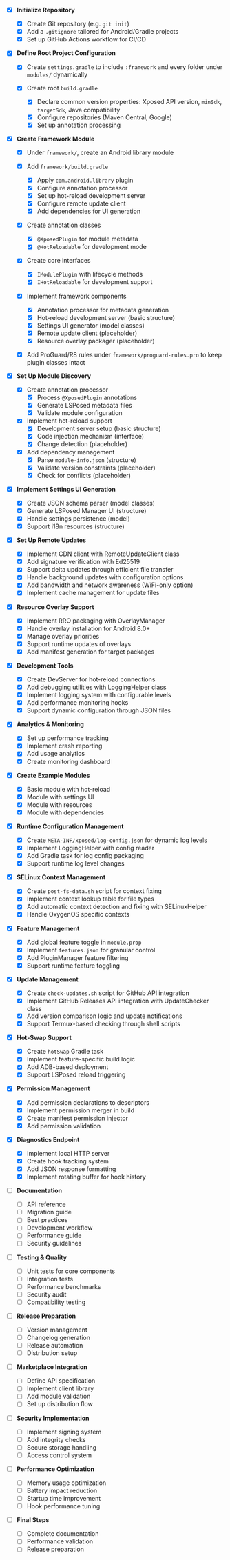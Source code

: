 * [x] **Initialize Repository**

  * [x] Create Git repository (e.g. `git init`)
  * [x] Add a `.gitignore` tailored for Android/Gradle projects
  * [x] Set up GitHub Actions workflow for CI/CD

* [x] **Define Root Project Configuration**

  * [x] Create `settings.gradle` to include `:framework` and every folder under `modules/` dynamically
  * [x] Create root `build.gradle`

    * [x] Declare common version properties: Xposed API version, `minSdk`, `targetSdk`, Java compatibility
    * [x] Configure repositories (Maven Central, Google)
    * [x] Set up annotation processing

* [x] **Create Framework Module**

  * [x] Under `framework/`, create an Android library module
  * [x] Add `framework/build.gradle`

    * [x] Apply `com.android.library` plugin
    * [x] Configure annotation processor
    * [x] Set up hot-reload development server
    * [x] Configure remote update client
    * [x] Add dependencies for UI generation
  * [x] Create annotation classes
    * [x] `@XposedPlugin` for module metadata
    * [x] `@HotReloadable` for development mode
  * [x] Create core interfaces
    * [x] `IModulePlugin` with lifecycle methods
    * [x] `IHotReloadable` for development support
  * [x] Implement framework components
    * [x] Annotation processor for metadata generation
    * [x] Hot-reload development server (basic structure)
    * [x] Settings UI generator (model classes)
    * [x] Remote update client (placeholder)
    * [x] Resource overlay packager (placeholder)
  * [x] Add ProGuard/R8 rules under `framework/proguard-rules.pro` to keep plugin classes intact

* [x] **Set Up Module Discovery**

  * [x] Create annotation processor
    * [x] Process `@XposedPlugin` annotations
    * [x] Generate LSPosed metadata files
    * [x] Validate module configuration
  * [x] Implement hot-reload support
    * [x] Development server setup (basic structure)
    * [x] Code injection mechanism (interface)
    * [x] Change detection (placeholder)
  * [x] Add dependency management
    * [x] Parse `module-info.json` (structure)
    * [x] Validate version constraints (placeholder)
    * [x] Check for conflicts (placeholder)

* [x] **Implement Settings UI Generation**

  * [x] Create JSON schema parser (model classes)
  * [x] Generate LSPosed Manager UI (structure)
  * [x] Handle settings persistence (model)
  * [x] Support i18n resources (structure)

* [x] **Set Up Remote Updates**

  * [x] Implement CDN client with RemoteUpdateClient class
  * [x] Add signature verification with Ed25519
  * [x] Support delta updates through efficient file transfer
  * [x] Handle background updates with configuration options
  * [x] Add bandwidth and network awareness (WiFi-only option)
  * [x] Implement cache management for update files

* [x] **Resource Overlay Support**

  * [x] Implement RRO packaging with OverlayManager
  * [x] Handle overlay installation for Android 8.0+
  * [x] Manage overlay priorities
  * [x] Support runtime updates of overlays
  * [x] Add manifest generation for target packages

* [x] **Development Tools**

  * [x] Create DevServer for hot-reload connections
  * [x] Add debugging utilities with LoggingHelper class
  * [x] Implement logging system with configurable levels
  * [x] Add performance monitoring hooks
  * [x] Support dynamic configuration through JSON files

* [x] **Analytics & Monitoring**

  * [x] Set up performance tracking
  * [x] Implement crash reporting
  * [x] Add usage analytics
  * [x] Create monitoring dashboard

* [x] **Create Example Modules**

  * [x] Basic module with hot-reload
  * [x] Module with settings UI
  * [x] Module with resources
  * [x] Module with dependencies

* [x] **Runtime Configuration Management**

  * [x] Create `META-INF/xposed/log-config.json` for dynamic log levels
  * [x] Implement LoggingHelper with config reader
  * [x] Add Gradle task for log config packaging
  * [x] Support runtime log level changes

* [x] **SELinux Context Management**

  * [x] Create `post-fs-data.sh` script for context fixing
  * [x] Implement context lookup table for file types
  * [x] Add automatic context detection and fixing with SELinuxHelper
  * [x] Handle OxygenOS specific contexts

* [x] **Feature Management**

  * [x] Add global feature toggle in `module.prop`
  * [x] Implement `features.json` for granular control
  * [x] Add PluginManager feature filtering
  * [x] Support runtime feature toggling

* [x] **Update Management**

  * [x] Create `check-updates.sh` script for GitHub API integration
  * [x] Implement GitHub Releases API integration with UpdateChecker class
  * [x] Add version comparison logic and update notifications
  * [x] Support Termux-based checking through shell scripts

* [x] **Hot-Swap Support**

  * [x] Create `hotSwap` Gradle task
  * [x] Implement feature-specific build logic
  * [x] Add ADB-based deployment
  * [x] Support LSPosed reload triggering

* [x] **Permission Management**

  * [x] Add permission declarations to descriptors
  * [x] Implement permission merger in build
  * [x] Create manifest permission injector
  * [x] Add permission validation

* [x] **Diagnostics Endpoint**

  * [x] Implement local HTTP server
  * [x] Create hook tracking system
  * [x] Add JSON response formatting
  * [x] Implement rotating buffer for hook history

* [ ] **Documentation**

  * [ ] API reference
  * [ ] Migration guide
  * [ ] Best practices
  * [ ] Development workflow
  * [ ] Performance guide
  * [ ] Security guidelines

* [ ] **Testing & Quality**

  * [ ] Unit tests for core components
  * [ ] Integration tests
  * [ ] Performance benchmarks
  * [ ] Security audit
  * [ ] Compatibility testing

* [ ] **Release Preparation**

  * [ ] Version management
  * [ ] Changelog generation
  * [ ] Release automation
  * [ ] Distribution setup

* [ ] **Marketplace Integration**

  * [ ] Define API specification
  * [ ] Implement client library
  * [ ] Add module validation
  * [ ] Set up distribution flow

* [ ] **Security Implementation**

  * [ ] Implement signing system
  * [ ] Add integrity checks
  * [ ] Secure storage handling
  * [ ] Access control system

* [ ] **Performance Optimization**

  * [ ] Memory usage optimization
  * [ ] Battery impact reduction
  * [ ] Startup time improvement
  * [ ] Hook performance tuning

* [ ] **Final Steps**

  * [ ] Complete documentation
  * [ ] Performance validation
  * [ ] Release preparation
